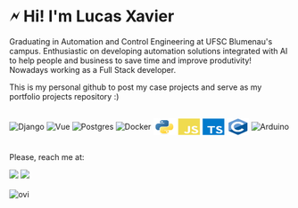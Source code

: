 <h1>🗲 Hi! I'm Lucas Xavier</h1>
Graduating in Automation and Control Engineering at UFSC Blumenau's campus. Enthusiastic on developing automation solutions integrated with AI to help people and business to save time and improve produtivity! Nowadays working as a Full Stack developer.

This is my personal github to post my case projects and serve as my portfolio projects repository :)

  
<div style="display: inline_block"><br>
  <img align="center" alt="Django" height="30" width="40" src="https://devicons.railway.com/i/django.svg">
  <img align="center" alt="Vue" height="30" width="40" src="https://devicons.railway.com/i/vuejs.svg">
  <img align="center" alt="Postgres" height="30" width="40" src="https://devicons.railway.com/i/postgresql.svg">
  <img align="center" alt="Docker" height="30" width="40" src="https://devicons.railway.com/i/docker.svg">
  <img align="center" alt="Python" height="30" width="40" src="https://raw.githubusercontent.com/devicons/devicon/master/icons/python/python-original.svg">
  <img align="center" alt="JavaScript" height="30" width="40" src="https://raw.githubusercontent.com/devicons/devicon/master/icons/javascript/javascript-plain.svg">
  <img align="center" alt="Typescript" height="30" width="40" src="https://raw.githubusercontent.com/devicons/devicon/master/icons/typescript/typescript-original.svg">
  <img align="center" alt="C" height="30" width="40" src="https://raw.githubusercontent.com/devicons/devicon/master/icons/c/c-original.svg">
  <img align="center" alt="Arduino" height="30" width="40" src="https://devicons.railway.com/i/arduino.svg">
  
  
  
</div><br> 
  
  
  
Please, reach me at:
<div>
  <a href = "mailto:borgesbfx@gmail.com"><img src="https://img.shields.io/badge/-Gmail-%23333?style=for-the-badge&logo=gmail&logoColor=white" target="_blank"></a>
  <a href="https://www.linkedin.com/in/lucasbfx/" target="_blank"><img src="https://img.shields.io/badge/-LinkedIn-%230077B5?style=for-the-badge&logo=linkedin&logoColor=white" target="_blank"></a> 
</div><br>


<div>
  <img src="https://github-readme-stats.vercel.app/api/top-langs?username=LdeLudwig&show_icons=true&locale=en&layout=compact&theme=chartreuse-dark" alt="ovi" />
   
</div>

